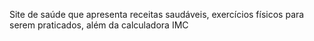 Site de saúde que apresenta receitas saudáveis, exercícios físicos para serem praticados, além da calculadora IMC
